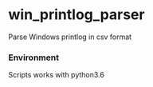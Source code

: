 # win_printlog_parser
Parse Windows printlog in csv format

### Environment

Scripts works with python3.6
